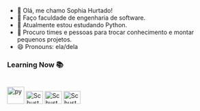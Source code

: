 - 👋 Olá, me chamo Sophia Hurtado!
- 👀 Faço faculdade de engenharia de software.
- 🌱 Atualmente estou estudando Python.
- 💞️ Procuro times e pessoas para trocar conhecimento e montar pequenos projetos.
- 😄 Pronouns: ela/dela

### Learning Now 📚

<div style="display: inline-block; padding: 20px 0px;">
  <img alt="py" height="40" width="40"src="C:\Users\sophi\Downloads\Portfólio Sophia" />
  <img alt="Schuster-HTML" height="30" width="40"src="https://cdn.jsdelivr.net/gh/devicons/devicon/icons/html5/html5-original.svg" />
  <img alt="Schuster-CSS" height="30" width="40"src="https://cdn.jsdelivr.net/gh/devicons/devicon/icons/css3/css3-original.svg" />
  <img alt="Schuster-PHP" height="30" width="40" src="https://cdn.jsdelivr.net/gh/devicons/devicon/icons/php/php-plain.svg" />

</div>

